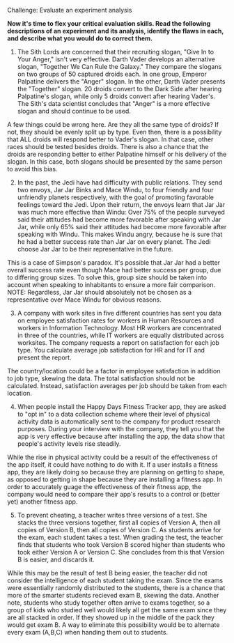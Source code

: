 Challenge: Evaluate an experiment analysis

__Now it's time to flex your critical evaluation skills. Read the following descriptions of an experiment and its analysis, identify the flaws in each, and describe what you would do to correct them.__

1. The Sith Lords are concerned that their recruiting slogan, "Give In to Your Anger," isn't very effective. Darth Vader develops an alternative slogan, "Together We Can Rule the Galaxy." They compare the slogans on two groups of 50 captured droids each. In one group, Emperor Palpatine delivers the "Anger" slogan. In the other, Darth Vader presents the "Together" slogan. 20 droids convert to the Dark Side after hearing Palpatine's slogan, while only 5 droids convert after hearing Vader's. The Sith's data scientist concludes that "Anger" is a more effective slogan and should continue to be used.

A few things could be wrong here. Are they all the same type of droids? If not, they should be evenly split up by type.
Even then, there is a possibility that ALL droids will respond better to Vader's slogan. In that case, other races should be tested besides droids.
There is also a chance that the droids are responding better to either Palpatine himself or his delivery of the slogan.
In this case, both slogans should be presented by the same person to avoid this bias.

2. In the past, the Jedi have had difficulty with public relations. They send two envoys, Jar Jar Binks and Mace Windu, to four friendly and four unfriendly planets respectively, with the goal of promoting favorable feelings toward the Jedi. Upon their return, the envoys learn that Jar Jar was much more effective than Windu: Over 75% of the people surveyed said their attitudes had become more favorable after speaking with Jar Jar, while only 65% said their attitudes had become more favorable after speaking with Windu. This makes Windu angry, because he is sure that he had a better success rate than Jar Jar on every planet. The Jedi choose Jar Jar to be their representative in the future.

This is a case of Simpson's paradox. It's possible that Jar Jar had a better overall success rate even though Mace had better success per group, due to differing group sizes.
To solve this, group size should be taken into account when speaking to inhabitants to ensure a more fair comparison.
NOTE: Regardless, Jar Jar should absolutely not be chosen as a representative over Mace Windu for obvious reasons.

3. A company with work sites in five different countries has sent you data on employee satisfaction rates for workers in Human Resources and workers in Information Technology. Most HR workers are concentrated in three of the countries, while IT workers are equally distributed across worksites. The company requests a report on satisfaction for each job type. You calculate average job satisfaction for HR and for IT and present the report.

The country/location could be a factor in employee satisfaction in addition to job type, skewing the data.
The total satisfaction should not be calculated. Instead, satisfaction averages per job should be taken from each location.

4. When people install the Happy Days Fitness Tracker app, they are asked to "opt in" to a data collection scheme where their level of physical activity data is automatically sent to the company for product research purposes. During your interview with the company, they tell you that the app is very effective because after installing the app, the data show that people's activity levels rise steadily.

While the rise in physical activity could be a result of the effectiveness of the app itself, it could have nothing to do with it.
If a user installs a fitness app, they are likely doing so because they are planning on getting to shape, as opposed to getting in shape because they are installing a fitness app.
In order to accurately guage the effectiveness of their fitness app, the company would need to compare their app's results to a control or (better yet) another fitness app.

5. To prevent cheating, a teacher writes three versions of a test. She stacks the three versions together, first all copies of Version A, then all copies of Version B, then all copies of Version C. As students arrive for the exam, each student takes a test. When grading the test, the teacher finds that students who took Version B scored higher than students who took either Version A or Version C. She concludes from this that Version B is easier, and discards it.

While this may be the result of test B being easier, the teacher did not consider the intelligence of each student taking the exam.
Since the exams were essentially randomly distributed to the students, there is a chance that more of the smarter students recieved exam B, skewing the data.
Another note, students who study together often arrive to exams together, so a group of kids who studied well would likely all get the same exam since they are all stacked in order. If they showed up in the middle of the pack they would get exam B.
A way to eliminate this possibility would be to alternate every exam (A,B,C) when handing them out to students.